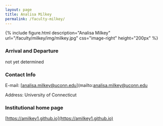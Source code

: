 ```yaml
---
layout: page
title: Analisa Milkey
permalink: /faculty-milkey/
---
```

{% include figure.html description="Analisa Milkey" url="/faculty/milkey/img/milkey.jpg" css="image-right" height="200px" %}

### Arrival and Departure

not yet determined

### Contact Info 
E-mail: [analisa.milkey@uconn.edu](mailto:analisa.milkey@uconn.edu

Address: University of Connecticut

### Institutional home page 
[https://amilkey1.github.io](https://amilkey1.github.io)

